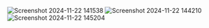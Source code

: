 ![Screenshot 2024-11-22 141538](https://github.com/user-attachments/assets/61ffd20b-57f0-4311-97f4-7d1110125ef4)
![Screenshot 2024-11-22 144210](https://github.com/user-attachments/assets/ae37ef95-1430-4699-90f9-07216eeb81fd)
![Screenshot 2024-11-22 145204](https://github.com/user-attachments/assets/9ba32f88-e245-4729-ac37-69fd9fc4450b)
